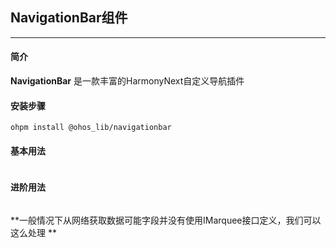 ## NavigationBar组件
___
#### 简介
**NavigationBar** 是一款丰富的HarmonyNext自定义导航插件

#### 安装步骤

```ohpm
ohpm install @ohos_lib/navigationbar
```
#### 基本用法
```typescript

```
#### 进阶用法

```typescript

```

**一般情况下从网络获取数据可能字段并没有使用IMarquee接口定义，我们可以这么处理 **

```typescript

```
